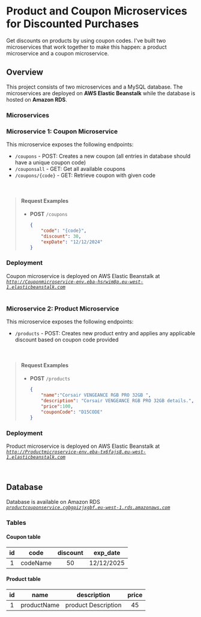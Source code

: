 # Product and Coupon Microservices for Discounted Purchases

Get discounts on products by using coupon codes. I've built two microservices that work together to make this happen: a product microservice and a coupon microservice.

## Overview
This project consists of two microservices and a MySQL database. The microservices are deployed on **AWS Elastic Beanstalk** while the database is hosted on **Amazon RDS**.
<br>




### Microservices

 ### Microservice 1: Coupon Microservice
 This microservice exposes the following endpoints:

 - `/coupons` - POST: Creates a new coupon (all entries in database should have a unique coupon code)
 - `/couponsall` - GET: Get all available coupons
 - `/coupons/{code}` - GET: Retrieve coupon with given code

<br>

> #### Request Examples
> - **POST** `/coupons`
>    ```json
>    {
>        "code": "{code}",
>        "discount": 30,
>        "expDate": "12/12/2024"
>    }
>    ```

### Deployment
Coupon microservice is deployed on AWS Elastic Beanstalk at 
*[`http://Couponmicroservice-env.eba-hsrwim8p.eu-west-1.elasticbeanstalk.com`](`http://Couponmicroservice-env.eba-hsrwim8p.eu-west-1.elasticbeanstalk.com`)*
<br>
<br>

### Microservice 2: Product Microservice
This microservice exposes the following endpoints:

- `/products` - POST: Creates new product entry and applies any applicable discount based on coupon code provided 

<br>

> #### Request Examples
> - **POST** `/products`
>     ```json
>     {
>         "name":"Corsair VENGEANCE RGB PRO 32GB ",
>         "description": "Corsair VENGEANCE RGB PRO 32GB details.",
>         "price":100,
>         "couponCode": "D15CODE"
>     }
>    ```

### Deployment
Product microservice is deployed on AWS Elastic Beanstalk at 
*[`http://Productmicroservice-env.eba-tx6fajs8.eu-west-1.elasticbeanstalk.com`](`http://Productmicroservice-env.eba-tx6fajs8.eu-west-1.elasticbeanstalk.com`)*

<br>

## Database
Database is available on Amazon RDS
*[`productcouponservice.cgbgpizjxgbf.eu-west-1.rds.amazonaws.com`](`productcouponservice.cgbgpizjxgbf.eu-west-1.rds.amazonaws.com`)*
 

### Tables
#### Coupon table
| id |   code   | discount |  exp_date  |
|:--:|:--------:|:--------:|:----------:|
|  1 | codeName |    50    | 12/12/2025 |

#### Product table
| id |   name   | description |  price  |
|:--:|:--------:|:--------:|:----------:|
|  1 | productName |    product Description    | 45 |

